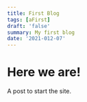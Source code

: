 ```yaml
---
title: First Blog
tags: [aFirst]
draft: 'false'
summary: My first blog
date: '2021-012-07'
---
```


# Here we are!

A post to start the site.
